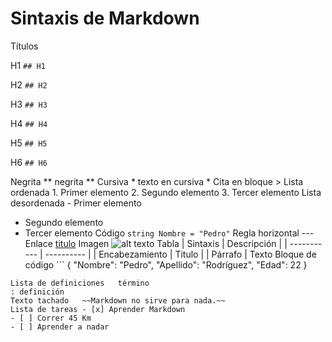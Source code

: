 # Sintaxis de Markdown

Títulos

H1 `## H1`

H2 `## H2`

H3 `## H3`

H4 `## H4`

H5 `## H5`

H6 `## H6`


Negrita	** negrita **
Cursiva	* texto en cursiva *
Cita en bloque	>
Lista ordenada	1. Primer elemento
2. Segundo elemento
3. Tercer elemento
Lista desordenada	- Primer elemento
- Segundo elemento
- Tercer elemento
Código	`string Nombre = "Pedro"`
Regla horizontal	---
Enlace	[titulo](https://todoaprende.com)
Imagen	![alt texto](imagen.jpg)
Tabla	| Sintaxis | Descripción |
| ----------- | ---------- |
| Encabezamiento | Titulo |
| Párrafo | Texto
Bloque de código	```
{
"Nombre": "Pedro",
"Apellido": "Rodríguez",
"Edad": 22
}
```
Lista de definiciones	término
: definición
Texto tachado	~~Markdown no sirve para nada.~~
Lista de tareas	- [x] Aprender Markdown
- [ ] Correr 45 Km
- [ ] Aprender a nadar